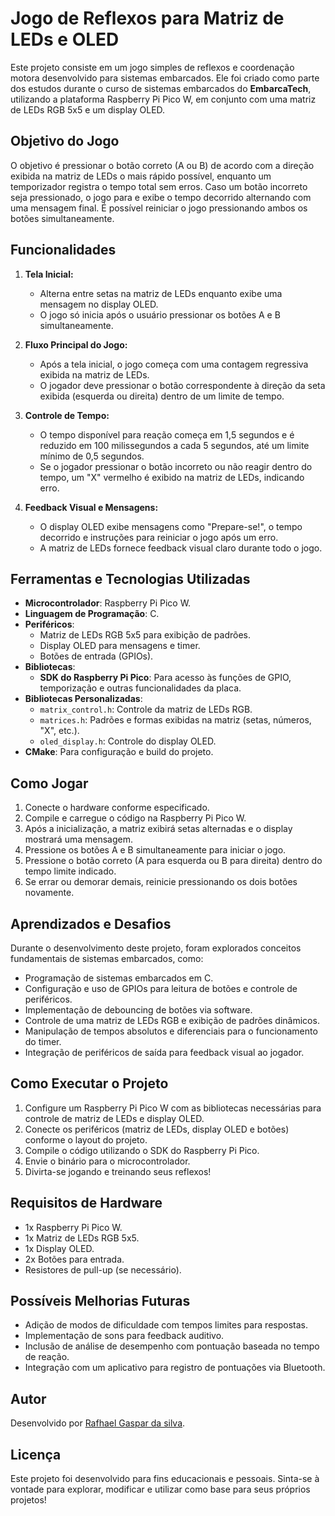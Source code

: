 # Jogo de Reflexos para Matriz de LEDs e OLED

Este projeto consiste em um jogo simples de reflexos e coordenação motora desenvolvido para sistemas embarcados. Ele foi criado como parte dos estudos durante o curso de sistemas embarcados do **EmbarcaTech**, utilizando a plataforma Raspberry Pi Pico W, em conjunto com uma matriz de LEDs RGB 5x5 e um display OLED.

## Objetivo do Jogo

O objetivo é pressionar o botão correto (A ou B) de acordo com a direção exibida na matriz de LEDs o mais rápido possível, enquanto um temporizador registra o tempo total sem erros. Caso um botão incorreto seja pressionado, o jogo para e exibe o tempo decorrido alternando com uma mensagem final. É possível reiniciar o jogo pressionando ambos os botões simultaneamente.

## Funcionalidades
1. **Tela Inicial:**
   - Alterna entre setas na matriz de LEDs enquanto exibe uma mensagem no display OLED.
   - O jogo só inicia após o usuário pressionar os botões A e B simultaneamente.

2. **Fluxo Principal do Jogo:**
   - Após a tela inicial, o jogo começa com uma contagem regressiva exibida na matriz de LEDs.
   - O jogador deve pressionar o botão correspondente à direção da seta exibida (esquerda ou direita) dentro de um limite de tempo.

3. **Controle de Tempo:**
   - O tempo disponível para reação começa em 1,5 segundos e é reduzido em 100 milissegundos a cada 5 segundos, até um limite mínimo de 0,5 segundos.
   - Se o jogador pressionar o botão incorreto ou não reagir dentro do tempo, um "X" vermelho é exibido na matriz de LEDs, indicando erro.

4. **Feedback Visual e Mensagens:**
   - O display OLED exibe mensagens como "Prepare-se!", o tempo decorrido e instruções para reiniciar o jogo após um erro.
   - A matriz de LEDs fornece feedback visual claro durante todo o jogo.

## Ferramentas e Tecnologias Utilizadas

- **Microcontrolador**: Raspberry Pi Pico W.
- **Linguagem de Programação**: C.
- **Periféricos**:
  - Matriz de LEDs RGB 5x5 para exibição de padrões.
  - Display OLED para mensagens e timer.
  - Botões de entrada (GPIOs).
- **Bibliotecas**:
  - **SDK do Raspberry Pi Pico**: Para acesso às funções de GPIO, temporização e outras funcionalidades da placa.
- **Bibliotecas Personalizadas**:
  - `matrix_control.h`: Controle da matriz de LEDs RGB.
  - `matrices.h`: Padrões e formas exibidas na matriz (setas, números, "X", etc.).
  - `oled_display.h`: Controle do display OLED.
- **CMake**: Para configuração e build do projeto.

## Como Jogar
1. Conecte o hardware conforme especificado.
2. Compile e carregue o código na Raspberry Pi Pico W.
3. Após a inicialização, a matriz exibirá setas alternadas e o display mostrará uma mensagem.
4. Pressione os botões A e B simultaneamente para iniciar o jogo.
5. Pressione o botão correto (A para esquerda ou B para direita) dentro do tempo limite indicado.
6. Se errar ou demorar demais, reinicie pressionando os dois botões novamente.

## Aprendizados e Desafios

Durante o desenvolvimento deste projeto, foram explorados conceitos fundamentais de sistemas embarcados, como:

- Programação de sistemas embarcados em C.
- Configuração e uso de GPIOs para leitura de botões e controle de periféricos.
- Implementação de debouncing de botões via software.
- Controle de uma matriz de LEDs RGB e exibição de padrões dinâmicos.
- Manipulação de tempos absolutos e diferenciais para o funcionamento do timer.
- Integração de periféricos de saída para feedback visual ao jogador.

## Como Executar o Projeto

1. Configure um Raspberry Pi Pico W com as bibliotecas necessárias para controle de matriz de LEDs e display OLED.
2. Conecte os periféricos (matriz de LEDs, display OLED e botões) conforme o layout do projeto.
3. Compile o código utilizando o SDK do Raspberry Pi Pico.
4. Envie o binário para o microcontrolador.
5. Divirta-se jogando e treinando seus reflexos!

## Requisitos de Hardware

- 1x Raspberry Pi Pico W.
- 1x Matriz de LEDs RGB 5x5.
- 1x Display OLED.
- 2x Botões para entrada.
- Resistores de pull-up (se necessário).

## Possíveis Melhorias Futuras

- Adição de modos de dificuldade com tempos limites para respostas.
- Implementação de sons para feedback auditivo.
- Inclusão de análise de desempenho com pontuação baseada no tempo de reação.
- Integração com um aplicativo para registro de pontuações via Bluetooth.

## Autor
Desenvolvido por [Rafhael Gaspar da silva](https://github.com/Rafhael0069).

## Licença

Este projeto foi desenvolvido para fins educacionais e pessoais. Sinta-se à vontade para explorar, modificar e utilizar como base para seus próprios projetos!
